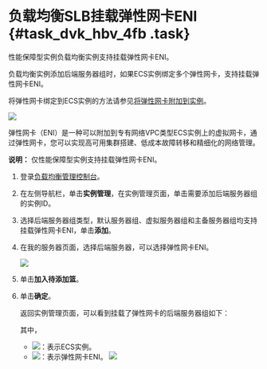 # 负载均衡SLB挂载弹性网卡ENI {#task_dvk_hbv_4fb .task}

性能保障型实例负载均衡实例支持挂载弹性网卡ENI。

负载均衡实例添加后端服务器组时，如果ECS实例绑定多个弹性网卡，支持挂载弹性网卡ENI。

将弹性网卡绑定到ECS实例的方法请参见[将弹性网卡附加到实例](../../../../intl.zh-CN/用户指南/弹性网卡/将弹性网卡附加到实例.md#)。

![](http://static-aliyun-doc.oss-cn-hangzhou.aliyuncs.com/assets/img/24484/154054716514314_zh-CN.png)

弹性网卡（ENI）是一种可以附加到专有网络VPC类型ECS实例上的虚拟网卡，通过弹性网卡，您可以实现高可用集群搭建、低成本故障转移和精细化的网络管理。

**说明：** 仅性能保障型实例支持挂载弹性网卡ENI。

1.  登录[负载均衡管理控制台](https://slb.console.aliyun.com/slb/cn-hangzhou)。 
2.  在左侧导航栏，单击**实例管理**，在实例管理页面，单击需要添加后端服务器组的实例ID。 
3.  选择后端服务器组类型，默认服务器组、虚拟服务器组和主备服务器组均支持挂载弹性网卡ENI，单击**添加**。 
4.  在我的服务器页面，选择后端服务器，可以选择弹性网卡ENI。 

    ![](http://static-aliyun-doc.oss-cn-hangzhou.aliyuncs.com/assets/img/24484/154054716514315_zh-CN.png)

5.  单击**加入待添加篮**。 
6.  单击**确定**。 

    返回实例管理页面，可以看到挂载了弹性网卡的后端服务器组如下：

    其中，

    -   ![](http://static-aliyun-doc.oss-cn-hangzhou.aliyuncs.com/assets/img/24484/154054716514372_zh-CN.png)：表示ECS实例。
    -   ![](http://static-aliyun-doc.oss-cn-hangzhou.aliyuncs.com/assets/img/24484/154054716514373_zh-CN.png)：表示弹性网卡ENI。
    ![](http://static-aliyun-doc.oss-cn-hangzhou.aliyuncs.com/assets/img/24484/154054716514320_zh-CN.png)


